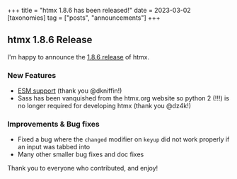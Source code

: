 +++
title = "htmx 1.8.6 has been released!"
date = 2023-03-02
[taxonomies]
tag = ["posts", "announcements"]
+++

## htmx 1.8.6 Release

I'm happy to announce the [1.8.6 release](https://unpkg.com/browse/htmx.org@1.8.6/) of htmx.

### New Features

- [ESM support](https://github.com/bigskysoftware/htmx/commit/a85ad4ac67c3a471dbb8472900ec1e583b571a67) (thank you
  @dkniffin!)
- Sass has been vanquished from the htmx.org website so python 2 (!!!) is no longer required for developing htmx (thank
  you @dz4k!)

### Improvements & Bug fixes

- Fixed a bug where the `changed` modifier on `keyup` did not work properly if an input was tabbed into
- Many other smaller bug fixes and doc fixes

Thank you to everyone who contributed, and enjoy!
